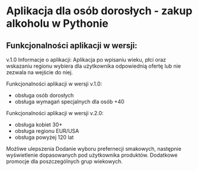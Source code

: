 # Aplikacja dla osób dorosłych - zakup alkoholu w Pythonie

## Funkcjonalności aplikacji w wersji:

v.1.0
Informacje o aplikacji:
Aplikacja po wpisaniu wieku, płci oraz wskazaniu regionu wybiera dla użytkownika odpowiednią ofertę lub nie zezwala na wejście do niej.

Funkcjonalności aplikacji w wersji v.1.0:
- obsługa osób dorosłych
- obsługa wymagań specjalnych dla osób +40

Funkcjonalności aplikacji w wersji v.2.0:
- obsługa kobiet 30+ 
- obsługa regionu EUR/USA 
- obsługa powyżej 120 lat 

Możliwe ulepszenia
Dodanie wyboru prefernecji smakowych, następnie wyświetlenie dopasowanych pod użytkownika produktów.
Dodatkowe promocje dla poszczególnych grup wiekowych.
